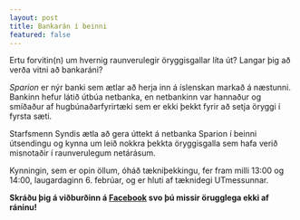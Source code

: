 ```yaml
---
layout: post
title: Bankarán í beinni
featured: false
---
```


Ertu forvitin(n) um hvernig raunverulegir öryggisgallar líta út? Langar þig að verða vitni að bankaráni?

*Sparion* er nýr banki sem ætlar að herja inn á íslenskan markað á næstunni. Bankinn hefur látið útbúa netbanka, en netbankinn var hannaður og smíðaður af hugbúnaðarfyrirtæki sem er ekki þekkt fyrir að setja öryggi í fyrsta sæti.

Starfsmenn Syndis ætla að gera úttekt á netbanka Sparion í beinni útsendingu og kynna um leið nokkra þekkta öryggisgalla sem hafa verið misnotaðir í raunverulegum netárásum.

Kynningin, sem er opin öllum, óháð tækniþekkingu, fer fram milli 13:00 og 14:00, laugardaginn 6. febrúar, og er hluti af tæknidegi UTmessunnar.

**Skráðu þig á viðburðinn á [Facebook](https://fb.me/e/13JxMH37o) svo þú missir örugglega ekki af ráninu!**
